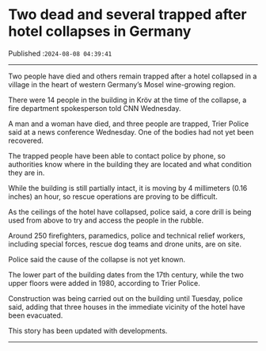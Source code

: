 # Two dead and several trapped after hotel collapses in Germany

Published :`2024-08-08 04:39:41`

---

Two people have died and others remain trapped after a hotel collapsed in a village in the heart of western Germany’s Mosel wine-growing region.

There were 14 people in the building in Kröv at the time of the collapse, a fire department spokesperson told CNN Wednesday.

A man and a woman have died, and three people are trapped, Trier Police said at a news conference Wednesday. One of the bodies had not yet been recovered.

The trapped people have been able to contact police by phone, so authorities know where in the building they are located and what condition they are in.

While the building is still partially intact, it is moving by 4 millimeters (0.16 inches) an hour, so rescue operations are proving to be difficult.

As the ceilings of the hotel have collapsed, police said, a core drill is being used from above to try and access the people in the rubble.

Around 250 firefighters, paramedics, police and technical relief workers, including special forces, rescue dog teams and drone units, are on site.

Police said the cause of the collapse is not yet known.

The lower part of the building dates from the 17th century, while the two upper floors were added in 1980, according to Trier Police.

Construction was being carried out on the building until Tuesday, police said, adding that three houses in the immediate vicinity of the hotel have been evacuated.

This story has been updated with developments.

---

